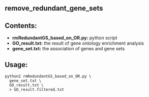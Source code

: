 ## remove\_redundant\_gene\_sets

## Contents:
* **rmRedundantGS\_based\_on\_OR.py:** python script
* **GO\_result.txt:** the result of gene ontology enrichment analysis
* **gene\_set.txt:** the association of genes and gene sets

## Usage:
~~~
python2 rmRedundantGS_based_on_OR.py \
  gene_set.txt \
  GO_result.txt \
  > GO_result.filtered.txt
~~~
